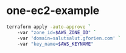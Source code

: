 # one-ec2-example

```sh
terraform apply -auto-approve `
    -var "zone_id=$AWS_ZONE_ID" `
    -var 'domain=salutsalut.gforien.com' `
    -var "key_name=$AWS_KEYNAME"
```
